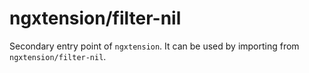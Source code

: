 # ngxtension/filter-nil

Secondary entry point of `ngxtension`. It can be used by importing from `ngxtension/filter-nil`.

